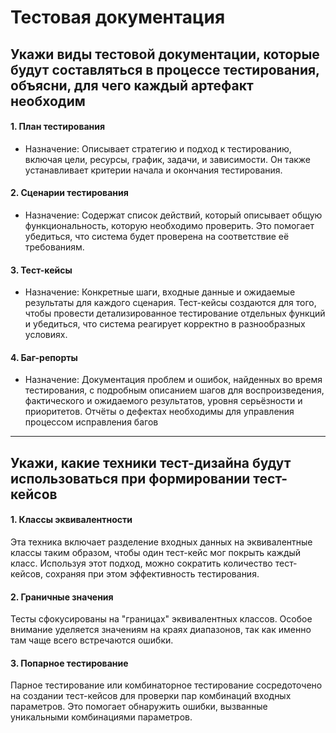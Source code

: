 # Тестовая документация

## Укажи виды тестовой документации, которые будут составляться в процессе тестирования, объясни, для чего каждый артефакт необходим

#### 1. План тестирования
   - Назначение: Описывает стратегию и подход к тестированию, включая цели, ресурсы, график, задачи, и зависимости. Он также устанавливает критерии начала и окончания тестирования.
   
#### 2. Сценарии тестирования
   - Назначение: Содержат список действий, который описывает общую функциональность, которую необходимо проверить. Это помогает убедиться, что система будет проверена на соответствие её требованиям.

#### 3. Тест-кейсы
   - Назначение: Конкретные шаги, входные данные и ожидаемые результаты для каждого сценария. Тест-кейсы создаются для того, чтобы провести детализированное тестирование отдельных функций и убедиться, что система реагирует корректно в разнообразных условиях.
      

#### 4. Баг-репорты
   - Назначение: Документация проблем и ошибок, найденных во время тестирования, с подробным описанием шагов для воспроизведения, фактического и ожидаемого результатов, уровня серьёзности и приоритетов. Отчёты о дефектах необходимы для управления процессом исправления багов
***
## Укажи, какие техники тест-дизайна будут использоваться при формировании тест-кейсов

#### 1. Классы эквивалентности
   Эта техника включает разделение входных данных на эквивалентные классы таким образом, чтобы один тест-кейс мог покрыть каждый класс. Используя этот подход, можно сократить количество тест-кейсов, сохраняя при этом эффективность тестирования.

#### 2. Граничные значения
   Тесты сфокусированы на "границах" эквивалентных классов. Особое внимание уделяется значениям на краях диапазонов, так как именно там чаще всего встречаются ошибки.

#### 3. Попарное тестирование
   Парное тестирование или комбинаторное тестирование сосредоточено на создании тест-кейсов для проверки пар комбинаций входных параметров. Это помогает обнаружить ошибки, вызванные уникальными комбинациями параметров.
